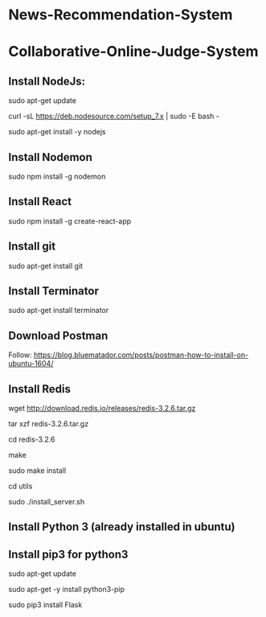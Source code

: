 # News-Recommendation-System

# Collaborative-Online-Judge-System

## Install NodeJs:
sudo apt-get update

curl -sL https://deb.nodesource.com/setup_7.x | sudo -E bash -

sudo apt-get install -y nodejs

## Install Nodemon
sudo npm install -g nodemon

## Install React
sudo npm install -g create-react-app

## Install git
sudo apt-get install git

## Install Terminator
sudo apt-get install terminator

## Download Postman
Follow: https://blog.bluematador.com/posts/postman-how-to-install-on-ubuntu-1604/

## Install Redis
wget http://download.redis.io/releases/redis-3.2.6.tar.gz

tar xzf redis-3.2.6.tar.gz

cd redis-3.2.6

make

sudo make install

cd utils

sudo ./install_server.sh

## Install Python 3 (already installed in ubuntu)
## Install pip3 for python3
sudo apt-get update

sudo apt-get -y install python3-pip

sudo pip3 install Flask


